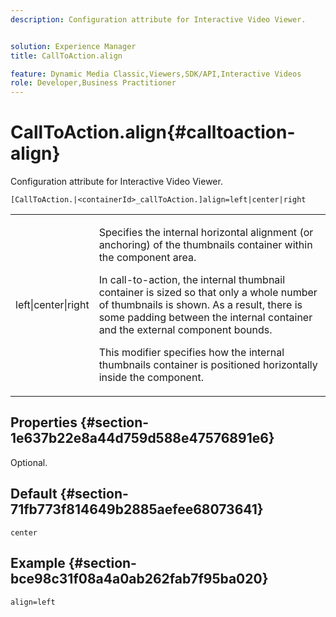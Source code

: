```yaml
---
description: Configuration attribute for Interactive Video Viewer.


solution: Experience Manager
title: CallToAction.align

feature: Dynamic Media Classic,Viewers,SDK/API,Interactive Videos
role: Developer,Business Practitioner
---
```


# CallToAction.align{#calltoaction-align}

Configuration attribute for Interactive Video Viewer.

 `[CallToAction.|<containerId>_callToAction.]align=left|center|right`

<table id="table_441553CD34C94A58A9D7CBF772DEDDB6"> 
 <tbody> 
  <tr> 
   <td colname="col1"> <p> <span class="codeph"> left|center|right</span> </p> </td> 
   <td colname="col2"> <p> Specifies the internal horizontal alignment (or anchoring) of the thumbnails container within the component area. </p> <p>In call-to-action, the internal thumbnail container is sized so that only a whole number of thumbnails is shown. As a result, there is some padding between the internal container and the external component bounds. </p> <p>This modifier specifies how the internal thumbnails container is positioned horizontally inside the component. </p> </td> 
  </tr> 
 </tbody> 
</table>

## Properties {#section-1e637b22e8a44d759d588e47576891e6}

Optional.

## Default {#section-71fb773f814649b2885aefee68073641}

`center`

## Example {#section-bce98c31f08a4a0ab262fab7f95ba020}

```
align=left
```

